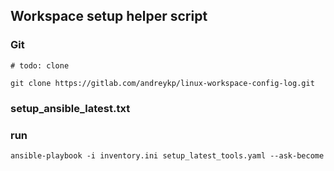 ## Workspace setup helper script

### Git ###
```
# todo: clone

git clone https://gitlab.com/andreykp/linux-workspace-config-log.git

```


### setup_ansible_latest.txt ###


### run ###

```
ansible-playbook -i inventory.ini setup_latest_tools.yaml --ask-become

```
